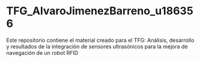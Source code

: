 # TFG_AlvaroJimenezBarreno_u186356
Este repositorio contiene el material creado para el TFG: Análisis, desarrollo y resultados de la integración de sensores ultrasónicos para la mejora de navegación de un robot RFID
